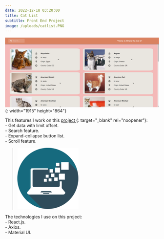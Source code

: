```yaml
---
date: 2022-12-18 03:20:00
title: Cat List
subtitle: Front End Project
image: /uploads/catlist.PNG
---
```

![Palm trees](/uploads/catlist1.PNG){: width="1915" height="864"}

This features I work on this [project&nbsp;](https://cat-list-thecatapi.netlify.app/){: target="_blank" rel="noopener"}\:<br>\- Get data with limit offset.<br>\- Search feature.<br>\- Expand-collapse button list.<br>\- Scroll feature.

> ![](/uploads/information-technology-icon-clipart-1-1-1.png)

The technologies I use on this project:<br>\- React.js.<br>\- Axios.<br>\- Material UI.